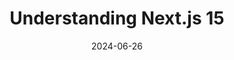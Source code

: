 ---
slug: understanding-next.js-15
title: Understanding Next.js 15
summary: A deep dive into the latest features of Next.js 15.
imageUrl: /post-image.jpg
date: 2024-06-26

---
